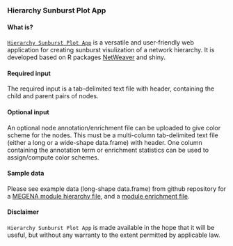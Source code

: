 ### Hierarchy Sunburst Plot App

#### What is?

[`Hierarchy Sunburst Plot App`](https://network.shinyapps.io/sunburst/) is a versatile and user-friendly web application for creating sunburst visulization of a network hierarchy. It is developed based on R packages [NetWeaver](https://github.com/mw201608/NetWeaver) and shiny.

#### Required input

The required input is a tab-delimited text file with header, containing the child and parent pairs of nodes.

#### Optional input

An optional node annotation/enrichment file can be uploaded to give color scheme for the nodes. This must be a multi-column tab-delimited text file (either a long or a wide-shape data.frame) with header. One column containing the annotation term or enrichment statistics can be used to assign/compute color schemes.

#### Sample data

Please see example data (long-shape data.frame) from github repository for a [MEGENA module hierarchy file](https://raw.githubusercontent.com/mw201608/sunburst.shiny/master/example/hierarchy.txt), and a [module enrichment file](https://raw.githubusercontent.com/mw201608/sunburst.shiny/master/example/enrichment.tsv).


#### Disclaimer

`Hierarchy Sunburst Plot App` is made available in the hope that it will be useful, but without any warranty to the extent permitted by applicable law.
